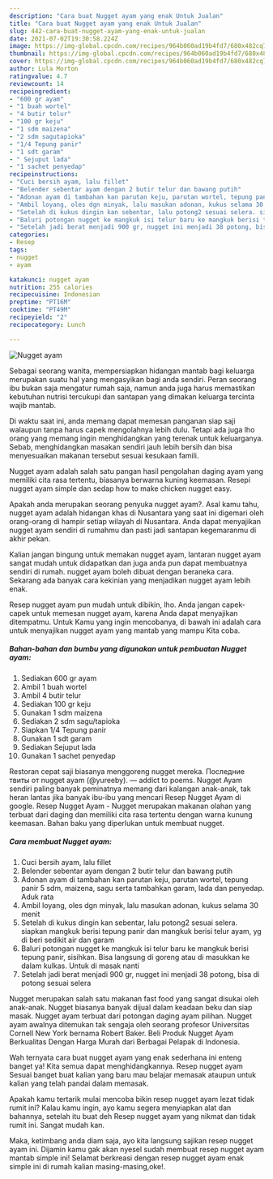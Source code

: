 ```yaml
---
description: "Cara buat Nugget ayam yang enak Untuk Jualan"
title: "Cara buat Nugget ayam yang enak Untuk Jualan"
slug: 442-cara-buat-nugget-ayam-yang-enak-untuk-jualan
date: 2021-07-02T19:30:58.224Z
image: https://img-global.cpcdn.com/recipes/964b060ad19b4fd7/680x482cq70/nugget-ayam-foto-resep-utama.jpg
thumbnail: https://img-global.cpcdn.com/recipes/964b060ad19b4fd7/680x482cq70/nugget-ayam-foto-resep-utama.jpg
cover: https://img-global.cpcdn.com/recipes/964b060ad19b4fd7/680x482cq70/nugget-ayam-foto-resep-utama.jpg
author: Lula Morton
ratingvalue: 4.7
reviewcount: 14
recipeingredient:
- "600 gr ayam"
- "1 buah wortel"
- "4 butir telur"
- "100 gr keju"
- "1 sdm maizena"
- "2 sdm sagutapioka"
- "1/4 Tepung panir"
- "1 sdt garam"
- " Sejuput lada"
- "1 sachet penyedap"
recipeinstructions:
- "Cuci bersih ayam, lalu fillet"
- "Belender sebentar ayam dengan 2 butir telur dan bawang putih"
- "Adonan ayam di tambahan kan parutan keju, parutan wortel, tepung panir 5 sdm, maizena, sagu serta tambahkan garam, lada dan penyedap. Aduk rata"
- "Ambil loyang, oles dgn minyak, lalu masukan adonan, kukus selama 30 menit"
- "Setelah di kukus dingin kan sebentar, lalu potong2 sesuai selera. siapkan mangkuk berisi tepung panir dan mangkuk berisi telur ayam, yg di beri sedikit air dan garam"
- "Baluri potongan nugget ke mangkuk isi telur baru ke mangkuk berisi tepung panir, sisihkan. Bisa langsung di goreng atau di masukkan ke dalam kulkas. Untuk di masak nanti"
- "Setelah jadi berat menjadi 900 gr, nugget ini menjadi 38 potong, bisa di potong sesuai selera"
categories:
- Resep
tags:
- nugget
- ayam

katakunci: nugget ayam 
nutrition: 255 calories
recipecuisine: Indonesian
preptime: "PT16M"
cooktime: "PT49M"
recipeyield: "2"
recipecategory: Lunch

---
```



![Nugget ayam](https://img-global.cpcdn.com/recipes/964b060ad19b4fd7/680x482cq70/nugget-ayam-foto-resep-utama.jpg)

Sebagai seorang wanita, mempersiapkan hidangan mantab bagi keluarga merupakan suatu hal yang mengasyikan bagi anda sendiri. Peran seorang ibu bukan saja mengatur rumah saja, namun anda juga harus memastikan kebutuhan nutrisi tercukupi dan santapan yang dimakan keluarga tercinta wajib mantab.

Di waktu  saat ini, anda memang dapat memesan panganan siap saji walaupun tanpa harus capek mengolahnya lebih dulu. Tetapi ada juga lho orang yang memang ingin menghidangkan yang terenak untuk keluarganya. Sebab, menghidangkan masakan sendiri jauh lebih bersih dan bisa menyesuaikan makanan tersebut sesuai kesukaan famili. 

Nugget ayam adalah salah satu pangan hasil pengolahan daging ayam yang memiliki cita rasa tertentu, biasanya berwarna kuning keemasan. Resepi nugget ayam simple dan sedap how to make chicken nugget easy.

Apakah anda merupakan seorang penyuka nugget ayam?. Asal kamu tahu, nugget ayam adalah hidangan khas di Nusantara yang saat ini digemari oleh orang-orang di hampir setiap wilayah di Nusantara. Anda dapat menyajikan nugget ayam sendiri di rumahmu dan pasti jadi santapan kegemaranmu di akhir pekan.

Kalian jangan bingung untuk memakan nugget ayam, lantaran nugget ayam sangat mudah untuk didapatkan dan juga anda pun dapat membuatnya sendiri di rumah. nugget ayam boleh dibuat dengan beraneka cara. Sekarang ada banyak cara kekinian yang menjadikan nugget ayam lebih enak.

Resep nugget ayam pun mudah untuk dibikin, lho. Anda jangan capek-capek untuk memesan nugget ayam, karena Anda dapat menyajikan ditempatmu. Untuk Kamu yang ingin mencobanya, di bawah ini adalah cara untuk menyajikan nugget ayam yang mantab yang mampu Kita coba.

<!--inarticleads1-->

##### Bahan-bahan dan bumbu yang digunakan untuk pembuatan Nugget ayam:

1. Sediakan 600 gr ayam
1. Ambil 1 buah wortel
1. Ambil 4 butir telur
1. Sediakan 100 gr keju
1. Gunakan 1 sdm maizena
1. Sediakan 2 sdm sagu/tapioka
1. Siapkan 1/4 Tepung panir
1. Gunakan 1 sdt garam
1. Sediakan  Sejuput lada
1. Gunakan 1 sachet penyedap


Restoran cepat saji biasanya menggoreng nugget mereka. Последние твиты от nugget ayam (@yureeby). — addict to poems. Nugget Ayam sendiri paling banyak peminatnya memang dari kalangan anak-anak, tak heran lantas jika banyak ibu-ibu yang mencari Resep Nugget Ayam di google. Resep Nugget Ayam - Nugget merupakan makanan olahan yang terbuat dari daging dan memiliki cita rasa tertentu dengan warna kunung keemasan. Bahan baku yang diperlukan untuk membuat nugget. 

<!--inarticleads2-->

##### Cara membuat Nugget ayam:

1. Cuci bersih ayam, lalu fillet
1. Belender sebentar ayam dengan 2 butir telur dan bawang putih
1. Adonan ayam di tambahan kan parutan keju, parutan wortel, tepung panir 5 sdm, maizena, sagu serta tambahkan garam, lada dan penyedap. Aduk rata
1. Ambil loyang, oles dgn minyak, lalu masukan adonan, kukus selama 30 menit
1. Setelah di kukus dingin kan sebentar, lalu potong2 sesuai selera. siapkan mangkuk berisi tepung panir dan mangkuk berisi telur ayam, yg di beri sedikit air dan garam
1. Baluri potongan nugget ke mangkuk isi telur baru ke mangkuk berisi tepung panir, sisihkan. Bisa langsung di goreng atau di masukkan ke dalam kulkas. Untuk di masak nanti
1. Setelah jadi berat menjadi 900 gr, nugget ini menjadi 38 potong, bisa di potong sesuai selera


Nugget merupakan salah satu makanan fast food yang sangat disukai oleh anak-anak. Nugget biasanya banyak dijual dalam keadaan beku dan siap masak. Nugget ayam terbuat dari potongan daging ayam pilihan. Nugget ayam awalnya ditemukan tak sengaja oleh seorang profesor Universitas Cornell New York bernama Robert Baker. Beli Produk Nugget Ayam Berkualitas Dengan Harga Murah dari Berbagai Pelapak di Indonesia. 

Wah ternyata cara buat nugget ayam yang enak sederhana ini enteng banget ya! Kita semua dapat menghidangkannya. Resep nugget ayam Sesuai banget buat kalian yang baru mau belajar memasak ataupun untuk kalian yang telah pandai dalam memasak.

Apakah kamu tertarik mulai mencoba bikin resep nugget ayam lezat tidak rumit ini? Kalau kamu ingin, ayo kamu segera menyiapkan alat dan bahannya, setelah itu buat deh Resep nugget ayam yang nikmat dan tidak rumit ini. Sangat mudah kan. 

Maka, ketimbang anda diam saja, ayo kita langsung sajikan resep nugget ayam ini. Dijamin kamu gak akan nyesel sudah membuat resep nugget ayam mantab simple ini! Selamat berkreasi dengan resep nugget ayam enak simple ini di rumah kalian masing-masing,oke!.

